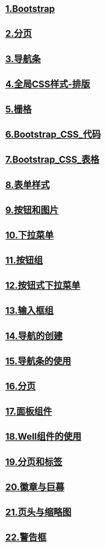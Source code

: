# [1.Bootstrap](https://411426414.github.io/Bootstrap/)

# [2.分页](https://411426414.github.io/Bootstrap/2.分页.html)

# [3.导航条](https://411426414.github.io/Bootstrap/3.nav.html)

# [4.全局CSS样式-排版](https://411426414.github.io/Bootstrap/4.CSS_demo.html)

# [5.栅格](https://411426414.github.io/Bootstrap/5.Bootstrap_CSS_栅格.html)

# [6.Bootstrap_CSS_代码](https://411426414.github.io/Bootstrap/6.Bootstrap_CSS_代码.html)

# [7.Bootstrap_CSS_表格](https://411426414.github.io/Bootstrap/7.Bootstrap_CSS_表格.html)

# [8.表单样式](https://411426414.github.io/Bootstrap/8.表单样式.html)

# [9.按钮和图片](https://411426414.github.io/Bootstrap/9.按钮和图片.html)

# [10.下拉菜单](https://411426414.github.io/Bootstrap/10.下拉菜单.html)

# [11.按钮组](https://411426414.github.io/Bootstrap/11.按钮组.html)

# [12.按钮式下拉菜单](https://411426414.github.io/Bootstrap/12.按钮式下拉菜单.html)

# [13.输入框组](https://411426414.github.io/Bootstrap/13.输入框组.html)

# [14.导航的创建](https://411426414.github.io/Bootstrap/14.导航的创建.html)

# [15.导航条的使用](https://411426414.github.io/Bootstrap/15.导航条的使用.html)

# [16.分页](https://411426414.github.io/Bootstrap/16.分页.html)

# [17.面板组件](https://411426414.github.io/Bootstrap/17.面板组件.html)

# [18.Well组件的使用](https://411426414.github.io/Bootstrap/18.Well组件的使用.html)

# [19.分页和标签](https://411426414.github.io/Bootstrap/19.分页和标签.html)

# [20.徽章与巨幕](https://411426414.github.io/Bootstrap/20.徽章与巨幕.html)

# [21.页头与缩略图](https://411426414.github.io/Bootstrap/21.页头与缩略图.html)

# [22.警告框](https://411426414.github.io/Bootstrap/22.警告框.html)
